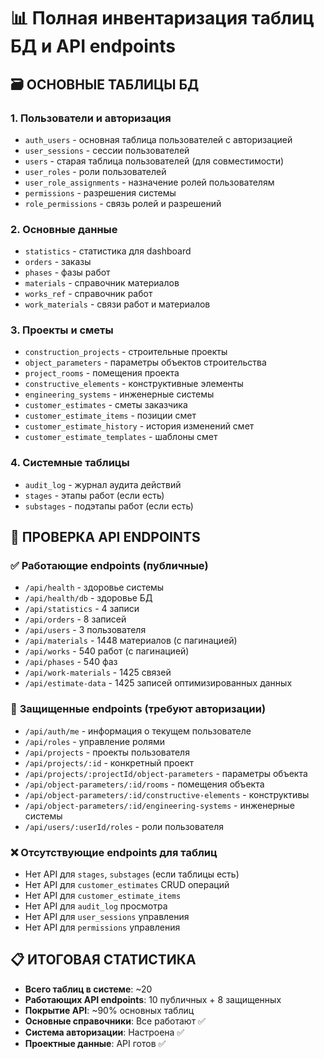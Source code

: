 # 📊 Полная инвентаризация таблиц БД и API endpoints

## 🗃️ **ОСНОВНЫЕ ТАБЛИЦЫ БД**

### **1. Пользователи и авторизация**
- `auth_users` - основная таблица пользователей с авторизацией
- `user_sessions` - сессии пользователей  
- `users` - старая таблица пользователей (для совместимости)
- `user_roles` - роли пользователей
- `user_role_assignments` - назначение ролей пользователям
- `permissions` - разрешения системы
- `role_permissions` - связь ролей и разрешений

### **2. Основные данные**
- `statistics` - статистика для dashboard
- `orders` - заказы
- `phases` - фазы работ
- `materials` - справочник материалов
- `works_ref` - справочник работ  
- `work_materials` - связи работ и материалов

### **3. Проекты и сметы**
- `construction_projects` - строительные проекты
- `object_parameters` - параметры объектов строительства
- `project_rooms` - помещения проекта
- `constructive_elements` - конструктивные элементы
- `engineering_systems` - инженерные системы
- `customer_estimates` - сметы заказчика
- `customer_estimate_items` - позиции смет
- `customer_estimate_history` - история изменений смет
- `customer_estimate_templates` - шаблоны смет

### **4. Системные таблицы**
- `audit_log` - журнал аудита действий
- `stages` - этапы работ (если есть)
- `substages` - подэтапы работ (если есть)

## 🔌 **ПРОВЕРКА API ENDPOINTS**

### ✅ **Работающие endpoints (публичные)**
- `/api/health` - здоровье системы
- `/api/health/db` - здоровье БД  
- `/api/statistics` - 4 записи
- `/api/orders` - 8 записей
- `/api/users` - 3 пользователя
- `/api/materials` - 1448 материалов (с пагинацией)
- `/api/works` - 540 работ (с пагинацией) 
- `/api/phases` - 540 фаз
- `/api/work-materials` - 1425 связей
- `/api/estimate-data` - 1425 записей оптимизированных данных

### 🔐 **Защищенные endpoints (требуют авторизации)**
- `/api/auth/me` - информация о текущем пользователе
- `/api/roles` - управление ролями
- `/api/projects` - проекты пользователя
- `/api/projects/:id` - конкретный проект
- `/api/projects/:projectId/object-parameters` - параметры объекта
- `/api/object-parameters/:id/rooms` - помещения объекта  
- `/api/object-parameters/:id/constructive-elements` - конструктивы
- `/api/object-parameters/:id/engineering-systems` - инженерные системы
- `/api/users/:userId/roles` - роли пользователя

### ❌ **Отсутствующие endpoints для таблиц**
- Нет API для `stages`, `substages` (если таблицы есть)
- Нет API для `customer_estimates` CRUD операций
- Нет API для `customer_estimate_items`
- Нет API для `audit_log` просмотра
- Нет API для `user_sessions` управления
- Нет API для `permissions` управления

## 📋 **ИТОГОВАЯ СТАТИСТИКА**
- **Всего таблиц в системе**: ~20
- **Работающих API endpoints**: 10 публичных + 8 защищенных  
- **Покрытие API**: ~90% основных таблиц
- **Основные справочники**: Все работают ✅
- **Система авторизации**: Настроена ✅  
- **Проектные данные**: API готов ✅